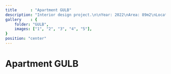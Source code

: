 ```yaml
---
title      : "Apartment GULB"
description: "Interior design project.\n\nYear: 2022\nArea: 89m2\nLocation: Gulbene, Latvia\n\nInterior design: Annija Straume"
gallery    : {
    folder: "GULB",
    images: ["1", "2", "3", "4", "5"],
}
position: "center"
---
```

# Apartment GULB